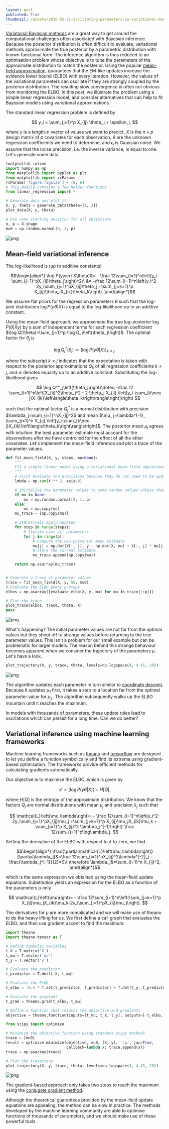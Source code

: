```yaml
---
layout: post
published: True
thumbnail: /assets/2016-03-31-oscillating-parameters-in-variational-mean-field-approximation/oscillating-parameters-in-variational-mean-field-approximation_5_0.png
---
```



[Variational Bayesian methods](https://en.wikipedia.org/wiki/Variational_Bayesian_methods) are a great way to get around the computational challenges often associated with Bayesian inference. Because the posterior distribution is often difficult to evaluate, variational methods approximate the true posterior by a parametric distribution with known functional form. The inference algorithm is thus reduced to an optimisation problem whose objective is to tune the parameters of the approximate distribution to match the posterior. Using the popular [mean-field approximation](https://en.wikipedia.org/wiki/Variational_Bayesian_methods#In_practice), guarantees that the EM-like updates increase the evidence lower bound (ELBO) with every iteration. However, the values of the variational parameters can oscillate if they are strongly coupled by the posterior distribution. The resulting slow convergence is often not obvious from monitoring the ELBO. In this post, we illustrate the problem using a simple linear regression model, and consider alternatives that can help to fit Bayesian models using variational approximations.

The standard linear regression problem is defined by

$$
y_i = \sum_{j=1}^p X_{ij} \theta_j + \epsilon_i,
$$

where $y$ is a length-$n$ vector of values we want to predict, $X$ is the $n\times p$ design matrix of $p$ covariates for each observation, $\theta$ are the unknown regression coefficients we need to determine, and $\epsilon_i$ is Gaussian noise. We assume that the noise precision, i.e. the inverse variance, is equal to one. Let's generate some data.


```python
%matplotlib inline
import numpy as np
from matplotlib import pyplot as plt
from matplotlib import rcParams
rcParams['figure.figsize'] = (9, 6)
# This module contains a few helper functions
from linear_regression import *

# Generate data and plot it
X, y, theta = generate_data(theta=[1, 2])
plot_data(X, y, theta)

# Use same starting position for all optimisers
n, p = X.shape
mu0 = np.random.normal(0, 1, p)
```


![png](/assets/2016-03-31-oscillating-parameters-in-variational-mean-field-approximation/oscillating-parameters-in-variational-mean-field-approximation_1_0.png)


## Mean-field variational inference
The log-likelihood is (up to additive constants)

$$\begin{align*}
\log P(y\vert X\theta)&= - \frac 12\sum_{i=1}^n\left(y_i-\sum_{j=1}^pX_{ij}\theta_j\right)^2\\
&= -\frac 12\sum_{i=1}^n\left(y_i^2-2y_i\sum_{j=1}^pX_{ij}\theta_j +\sum_{j=k=1}^p X_{ij}\theta_jX_{ik}\theta_k\right).
\end{align*}$$

We assume flat priors for the regression parameters $\theta$ such that the log-joint distribution $\log P(y\theta\vert X)$ is equal to the log-likelihood up to an additive constant.

Using the mean-field approach, we approximate the true log-posterior $\log P(\theta\vert Xy)$ by a sum of independent terms for each regression coefficient $\log Q(\theta)=\sum_{j=1}^p \log Q_j\left(\theta_j\right)$. The optimal factor for $\theta_j$ is

$$
\log Q^*_j\left(\theta_j\right)\doteq\left\langle\log P(y\theta\vert X)\right\rangle_{k\neq j},
$$

where the subscript $k\neq j$ indicates that the expectation is taken with respect to the posterior approximations $Q_k$ of all regression coefficients $k\neq j$, and $\doteq$ denotes equality up to an additive constant. Substituting the log-likelihood gives

$$
\log Q^*_j\left(\theta_j\right)\doteq -\frac 12 \sum_{i=1}^n\left(X_{ij}^2\theta_j^2 - 2 \theta_j X_{ij} \left[y_i-\sum_{k\neq j}X_{ik}\left\langle\theta_k\right\rangle\right]\right)
$$

such that the optimal factor $Q^*_ j$ is a normal distribution with precision $\lambda_j=\sum_{i=1}^nX_{ij}^2$ and mean $\mu_ j=\lambda^{-1}_ j\sum_{i=1}^n X_{ij} \left[y_i-\sum_{k\neq j}X_{ik}\left\langle\theta_k\right\rangle\right]$. The posterior mean $\mu_j$ agrees with intuition: the best parameter estimate must account for the observations after we have controlled for the effect of all the other covariates. Let's implement the mean-field inference and plot a trace of the parameter values.



```python
def fit_mean_field(X, y, steps, mu=None):
    """
    Fit a simple linear model using a variational mean-field approximation.
    """
    # First evaluate the precisions because they do not need to be updated
    lmbda = np.sum(X ** 2, axis=0)

    # Initialise the parameter values to some random values unless they are provided
    if mu is None:
        mu = np.random.normal(0, 1, p)
    else:
        mu = np.copy(mu)
    mu_trace = [np.copy(mu)]

    # Iteratively apply updates
    for step in range(steps):
        # Iterate over all parameters
        for j in range(p):
            # Compute the new posterior mean estimate
            mu[j] = np.dot(X[:, j], y - np.dot(X, mu) + X[:, j] * mu[j]) / lmbda[j]
            # Store the current estimate
            mu_trace.append(np.copy(mu))

    return np.asarray(mu_trace)


# Generate a trace of parameter values
trace = fit_mean_field(X, y, 50, mu0)
# Evaluate the ELBO every p-steps
elbos = np.asarray([evaluate_elbo(X, y, mu) for mu in trace[::p]])

# Plot the trace
plot_trace(elbos, trace, theta, X)
pass
```


![png](/assets/2016-03-31-oscillating-parameters-in-variational-mean-field-approximation/oscillating-parameters-in-variational-mean-field-approximation_3_0.png)


What's happening? The initial parameter values are not far from the optimal values but they shoot off to strange values before returning to the true parameter values. This isn't a problem for our small example but can be problematic for larger models. The reason behind this strange behaviour becomes apparent when we consider the trajectory of the parameters $\mu$. Let's have a look.


```python
plot_trajectory(X, y, trace, theta, levels=np.logspace(4, 4.45, 20))
```


![png](/assets/2016-03-31-oscillating-parameters-in-variational-mean-field-approximation/oscillating-parameters-in-variational-mean-field-approximation_5_0.png)


The algorithm updates each parameter in turn similar to [coordinate descent](https://en.wikipedia.org/wiki/Coordinate_descent). Because it updates $\mu_1$ first, it takes a step to a location far from the optimal parameter value for $\mu_2$. The algorithm subsequently walks up the ELBO mountain until it reaches the maximum.

In models with thousands of parameters, these update rules lead to oscillations which can persist for a long time. Can we do better?

## Variational inference using machine learning frameworks

Machine learning frameworks such as [theano](http://deeplearning.net/software/theano/) and [tensorflow](https://www.tensorflow.org/) are designed to let you define a function symbolically and find its extrema using gradient-based optimisation. The frameworks provide efficient methods for calculating gradients automatically.

Our objective is to maximise the ELBO, which is given by

$$
\mathcal{L}=\left\langle\log P(y\theta|X)\right\rangle + H\left[Q\right],
$$

where $H[Q]$ is the entropy of the approximate distribution. We know that the factors $Q_j$ are normal distributions with mean $\mu_j$ and precision $\lambda_j$ such that

$$
\mathcal{L}\left(\mu,\lambda\right)= - \frac 12\sum_{i=1}^n\left(y_i^2-2y_i\sum_{j=1}^pX_{ij}\mu_j +\sum_{j=k=1}^p X_{ij}\mu_jX_{ik}\mu_k + \sum_{j=1}^p X_{ij}^2 \lambda_j^{-1}\right)-\frac 12\sum_{j=1}^p\log\lambda_j.
$$

Setting the derivative of the ELBO with respect to $\lambda$ to zero, we find

$$\begin{align*}
\frac{\partial\mathcal{L}\left(\mu,\lambda\right)}{\partial\lambda_j}&=\frac 12\sum_{i=1}^nX_{ij}^2\lambda^{-2}_j - \frac{\lambda_j^{-1}}{2}=0\\
\therefore \lambda_j&=\sum_{i=1}^n X_{ij}^2,
\end{align*}$$

which is the same expression we obtained using the mean-field update equations. Substitution yields an expression for the ELBO as a function of the parameters $\mu$ only

$$
\mathcal{L}\left(\mu\right)= - \frac 12\sum_{i=1}^n\left(\sum_{j=k=1}^p X_{ij}\mu_jX_{ik}\mu_k-2y_i\sum_{j=1}^pX_{ij}\mu_j\right).
$$

The derivatives for $\mu$ are more complicated and we will make use of theano to do the heavy lifting for us. We first define a call graph that evaluates the ELBO, and then use gradient ascent to find the maximum.


```python
import theano
import theano.tensor as T

# Define symbolic variables
t_X = T.matrix('X')
t_mu = T.vector('mu')
t_y = T.vector('y')

# Evaluate the predictor
t_predictor = T.dot(t_X, t_mu)

# Evaluate the ELBO
t_elbo = -0.5 * T.dot(t_predictor, t_predictor) + T.dot(t_y, t_predictor)

# Evaluate the gradient
t_grad = theano.grad(t_elbo, t_mu)

# Define a function that returns the objective and gradients
objective = theano.function(inputs=[t_mu, t_X, t_y], outputs=[-t_elbo, -t_grad])
```


```python
from scipy import optimize

# Minimize the objective function using standard scipy methods
trace = [mu0]
result = optimize.minimize(objective, mu0, (X, y), 'cg', jac=True,
                           callback=lambda x: trace.append(x))
trace = np.asarray(trace)

# Plot the trajectory
plot_trajectory(X, y, trace, theta, levels=np.logspace(4, 4.45, 20))
```


![png](/assets/2016-03-31-oscillating-parameters-in-variational-mean-field-approximation/oscillating-parameters-in-variational-mean-field-approximation_9_0.png)


The gradient-based approach only takes two steps to reach the maximum using the [conjugate gradient method](https://en.wikipedia.org/wiki/Conjugate_gradient_method).

Although the theoretical guarantees provided by the mean-field update equations are appealing, the method can be slow in practice. The methods developed by the machine learning community are able to optimise functions of thousands of parameters, and we should make use of these powerful tools.
